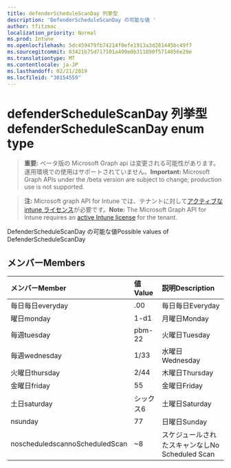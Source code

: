 ```yaml
---
title: defenderScheduleScanDay 列挙型
description: 'DefenderScheduleScanDay の可能な値 '
author: tfitzmac
localization_priority: Normal
ms.prod: Intune
ms.openlocfilehash: 5dc459479fb74214f0efe1913a3d281445bc49f7
ms.sourcegitcommit: 03421b75d717101a499e0b311890f5714056e29e
ms.translationtype: MT
ms.contentlocale: ja-JP
ms.lasthandoff: 02/21/2019
ms.locfileid: "30154559"
---
```

# <a name="defenderschedulescanday-enum-type"></a><span data-ttu-id="6fdfa-103">defenderScheduleScanDay 列挙型</span><span class="sxs-lookup"><span data-stu-id="6fdfa-103">defenderScheduleScanDay enum type</span></span>

> <span data-ttu-id="6fdfa-104">**重要:** ベータ版の Microsoft Graph api は変更される可能性があります。運用環境での使用はサポートされていません。</span><span class="sxs-lookup"><span data-stu-id="6fdfa-104">**Important:** Microsoft Graph APIs under the /beta version are subject to change; production use is not supported.</span></span>

> <span data-ttu-id="6fdfa-105">**注:** Microsoft graph API for Intune では、テナントに対して[アクティブな intune ライセンス](https://go.microsoft.com/fwlink/?linkid=839381)が必要です。</span><span class="sxs-lookup"><span data-stu-id="6fdfa-105">**Note:** The Microsoft Graph API for Intune requires an [active Intune license](https://go.microsoft.com/fwlink/?linkid=839381) for the tenant.</span></span>

<span data-ttu-id="6fdfa-106">DefenderScheduleScanDay の可能な値</span><span class="sxs-lookup"><span data-stu-id="6fdfa-106">Possible values of DefenderScheduleScanDay</span></span> 

## <a name="members"></a><span data-ttu-id="6fdfa-107">メンバー</span><span class="sxs-lookup"><span data-stu-id="6fdfa-107">Members</span></span>
|<span data-ttu-id="6fdfa-108">メンバー</span><span class="sxs-lookup"><span data-stu-id="6fdfa-108">Member</span></span>|<span data-ttu-id="6fdfa-109">値</span><span class="sxs-lookup"><span data-stu-id="6fdfa-109">Value</span></span>|<span data-ttu-id="6fdfa-110">説明</span><span class="sxs-lookup"><span data-stu-id="6fdfa-110">Description</span></span>|
|:---|:---|:---|
|<span data-ttu-id="6fdfa-111">毎日毎日</span><span class="sxs-lookup"><span data-stu-id="6fdfa-111">everyday</span></span>|<span data-ttu-id="6fdfa-112">.0</span><span class="sxs-lookup"><span data-stu-id="6fdfa-112">0</span></span>|<span data-ttu-id="6fdfa-113">毎日毎日</span><span class="sxs-lookup"><span data-stu-id="6fdfa-113">Everyday</span></span>|
|<span data-ttu-id="6fdfa-114">曜日</span><span class="sxs-lookup"><span data-stu-id="6fdfa-114">monday</span></span>|<span data-ttu-id="6fdfa-115">1-d</span><span class="sxs-lookup"><span data-stu-id="6fdfa-115">1</span></span>|<span data-ttu-id="6fdfa-116">月曜日</span><span class="sxs-lookup"><span data-stu-id="6fdfa-116">Monday</span></span>|
|<span data-ttu-id="6fdfa-117">毎週</span><span class="sxs-lookup"><span data-stu-id="6fdfa-117">tuesday</span></span>|<span data-ttu-id="6fdfa-118">pbm-2</span><span class="sxs-lookup"><span data-stu-id="6fdfa-118">2</span></span>|<span data-ttu-id="6fdfa-119">火曜日</span><span class="sxs-lookup"><span data-stu-id="6fdfa-119">Tuesday</span></span>|
|<span data-ttu-id="6fdfa-120">毎週</span><span class="sxs-lookup"><span data-stu-id="6fdfa-120">wednesday</span></span>|<span data-ttu-id="6fdfa-121">1/3</span><span class="sxs-lookup"><span data-stu-id="6fdfa-121">3</span></span>|<span data-ttu-id="6fdfa-122">水曜日</span><span class="sxs-lookup"><span data-stu-id="6fdfa-122">Wednesday</span></span>|
|<span data-ttu-id="6fdfa-123">火曜日</span><span class="sxs-lookup"><span data-stu-id="6fdfa-123">thursday</span></span>|<span data-ttu-id="6fdfa-124">2/4</span><span class="sxs-lookup"><span data-stu-id="6fdfa-124">4</span></span>|<span data-ttu-id="6fdfa-125">木曜日</span><span class="sxs-lookup"><span data-stu-id="6fdfa-125">Thursday</span></span>|
|<span data-ttu-id="6fdfa-126">金曜日</span><span class="sxs-lookup"><span data-stu-id="6fdfa-126">friday</span></span>|<span data-ttu-id="6fdfa-127">5</span><span class="sxs-lookup"><span data-stu-id="6fdfa-127">5</span></span>|<span data-ttu-id="6fdfa-128">金曜日</span><span class="sxs-lookup"><span data-stu-id="6fdfa-128">Friday</span></span>|
|<span data-ttu-id="6fdfa-129">土日</span><span class="sxs-lookup"><span data-stu-id="6fdfa-129">saturday</span></span>|<span data-ttu-id="6fdfa-130">シックス</span><span class="sxs-lookup"><span data-stu-id="6fdfa-130">6</span></span>|<span data-ttu-id="6fdfa-131">土曜日</span><span class="sxs-lookup"><span data-stu-id="6fdfa-131">Saturday</span></span>|
|<span data-ttu-id="6fdfa-132">n</span><span class="sxs-lookup"><span data-stu-id="6fdfa-132">sunday</span></span>|<span data-ttu-id="6fdfa-133">7</span><span class="sxs-lookup"><span data-stu-id="6fdfa-133">7</span></span>|<span data-ttu-id="6fdfa-134">日曜日</span><span class="sxs-lookup"><span data-stu-id="6fdfa-134">Sunday</span></span>|
|<span data-ttu-id="6fdfa-135">noscheduledscan</span><span class="sxs-lookup"><span data-stu-id="6fdfa-135">noScheduledScan</span></span>|<span data-ttu-id="6fdfa-136">~</span><span class="sxs-lookup"><span data-stu-id="6fdfa-136">8</span></span>|<span data-ttu-id="6fdfa-137">スケジュールされたスキャンなし</span><span class="sxs-lookup"><span data-stu-id="6fdfa-137">No Scheduled Scan</span></span>|




